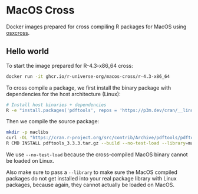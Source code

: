 # MacOS Cross

Docker images prepared for cross compiling R packages for MacOS using [osxcross](https://github.com/tpoechtrager/osxcross).

## Hello world

To start the image prepared for R-4.3-x86_64 cross:

```sh
docker run -it ghcr.io/r-universe-org/macos-cross/r-4.3-x86_64
```

To cross compile a package, we first install the binary package with dependencies for the host architecture (Linux):

```sh
# Install host binaries + dependencies
R -e "install.packages('pdftools', repos = 'https://p3m.dev/cran/__linux__/jammy/latest')"
```

Then we compile the source package:

```sh
mkdir -p maclibs
curl -OL "https://cran.r-project.org/src/contrib/Archive/pdftools/pdftools_3.3.3.tar.gz"
R CMD INSTALL pdftools_3.3.3.tar.gz --build --no-test-load --library=maclibs
```

We use `--no-test-load` because the cross-compiled MacOS binary cannot be loaded on Linux.

Also make sure to pass a `--library` to make sure the MacOS compiled packages do not get installed into your real package library with Linux packages, because again, they cannot actually be loaded on MacOS.
